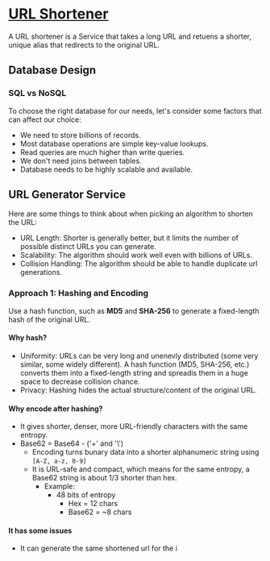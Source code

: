 # [URL Shortener](https://blog.algomaster.io/p/design-a-url-shortener)
A URL shortener is a Service that takes a long URL and retuens a shorter, unique alias that redirects to the original URL. 
## Database Design
### SQL vs NoSQL
To choose the right database for our needs, let's consider some factors that can affect our choice:
* We need to store billions of records.
* Most database operations are simple key-value lookups.
* Read queries are much higher than write queries.
* We don't need joins between tables.
* Database needs to be highly scalable and available.

## URL Generator Service
Here are some things to think about when picking an algorithm to shorten the URL:
* URL Length: Shorter is generally better, but it limits the number of possible distinct URLs you can generate.
* Scalability: The algorithm should work well even with billions of URLs.
* Collision Handling: The algorithm should be able to handle duplicate url generations.
### Approach 1: Hashing and Encoding
Use a hash function, such as **MD5** and **SHA-256** to generate a fixed-length hash of the original URL.

#### Why hash?
* Uniformity: URLs can be very long and unenevly distributed (some very similar, some widely different). A hash function (MD5, SHA-256, etc.) converts them into a fixed-length string and spreadis them in a huge space to decrease collision chance.
* Privacy: Hashing hides the actual structure/content of the original URL.

#### Why encode after hashing?
* It gives shorter, denser, more URL-friendly characters with the same entropy.
* Base62 = Base64 - ('+' and '\\')
    * Encoding turns bunary data into a shorter alphanumeric string using `[A-Z, a-z, 0-9]`
    * It is URL-safe and compact, which means for the same entropy, a Base62 string is about 1/3 shorter than hex.
        * Example:
            * 48 bits of entropy
                * Hex = 12 chars
                * Base62 = ~8 chars
#### It has some issues
* It can generate the same shortened url for the i